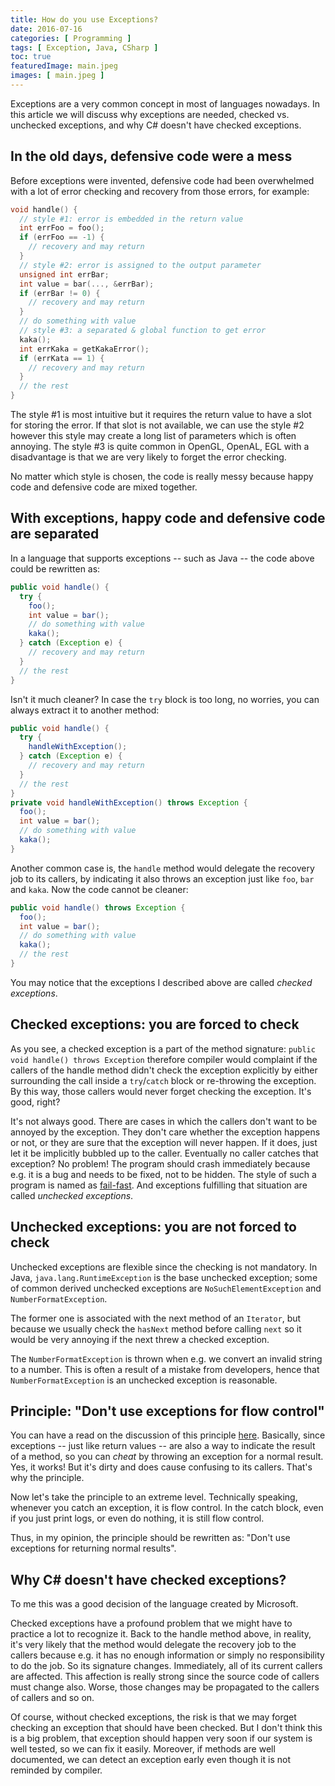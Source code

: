```yaml
---
title: How do you use Exceptions?
date: 2016-07-16
categories: [ Programming ]
tags: [ Exception, Java, CSharp ]
toc: true
featuredImage: main.jpeg
images: [ main.jpeg ]
---
```


Exceptions are a very common concept in most of languages nowadays. In this article we will discuss why exceptions are needed, checked vs. unchecked exceptions, and why C# doesn't have checked exceptions.

## In the old days, defensive code were a mess

Before exceptions were invented, defensive code had been overwhelmed with a lot of error checking and recovery from those errors, for example:

```c
void handle() {
  // style #1: error is embedded in the return value
  int errFoo = foo();
  if (errFoo == -1) {
    // recovery and may return  
  }
  // style #2: error is assigned to the output parameter
  unsigned int errBar;  
  int value = bar(..., &errBar);
  if (errBar != 0) {
    // recovery and may return  
  }
  // do something with value
  // style #3: a separated & global function to get error
  kaka();
  int errKaka = getKakaError();
  if (errKata == 1) {
    // recovery and may return  
  }
  // the rest
}
```

The style #1 is most intuitive but it requires the return value to have a slot for storing the error. If that slot is not available, we can use the style #2 however this style may create a long list of parameters which is often annoying. The style #3 is quite common in OpenGL, OpenAL, EGL with a disadvantage is that we are very likely to forget the error checking.

No matter which style is chosen, the code is really messy because happy code and defensive code are mixed together.

## With exceptions, happy code and defensive code are separated

In a language that supports exceptions -- such as Java -- the code above could be rewritten as:

```java
public void handle() {
  try {
    foo();
    int value = bar();
    // do something with value
    kaka();
  } catch (Exception e) {
    // recovery and may return
  }
  // the rest
}
```

Isn't it much cleaner? In case the `try` block is too long, no worries, you can always extract it to another method:

```java
public void handle() {
  try {
    handleWithException();
  } catch (Exception e) {
    // recovery and may return  
  }
  // the rest
}
private void handleWithException() throws Exception {
  foo();
  int value = bar();
  // do something with value
  kaka();
}
```

Another common case is, the `handle` method would delegate the recovery job to its callers, by indicating it also throws an exception just like `foo`, `bar` and `kaka`. Now the code cannot be cleaner:

```java
public void handle() throws Exception {
  foo();
  int value = bar();
  // do something with value
  kaka();
  // the rest
}
```

You may notice that the exceptions I described above are called _checked exceptions_.

## Checked exceptions: you are forced to check

As you see, a checked exception is a part of the method signature: `public void handle() throws Exception` therefore compiler would complaint if the callers of the handle method didn't check the exception explicitly by either surrounding the call inside a `try`/`catch` block or re-throwing the exception. By this way, those callers would never forget checking the exception. It's good, right?

It's not always good. There are cases in which the callers don't want to be annoyed by the exception. They don't care whether the exception happens or not, or they are sure that the exception will never happen. If it does, just let it be implicitly bubbled up to the caller. Eventually no caller catches that exception? No problem! The program should crash immediately because e.g. it is a bug and needs to be fixed, not to be hidden. The style of such a program is named as [fail-fast](https://en.wikipedia.org/wiki/Fail-fast). And exceptions fulfilling that situation are called _unchecked exceptions_.

## Unchecked exceptions: you are not forced to check

Unchecked exceptions are flexible since the checking is not mandatory. In Java, `java.lang.RuntimeException` is the base unchecked exception; some of common derived unchecked exceptions are `NoSuchElementException` and `NumberFormatException`.

The former one is associated with the next method of an `Iterator`, but because we usually check the `hasNext` method before calling `next` so it would be very annoying if the next threw a checked exception.

The `NumberFormatException` is thrown when e.g. we convert an invalid string to a number. This is often a result of a mistake from developers, hence that `NumberFormatException` is an unchecked exception is reasonable.

## Principle: "Don't use exceptions for flow control"

You can have a read on the discussion of this principle [here](http://c2.com/cgi/wiki?DontUseExceptionsForFlowControl). Basically, since exceptions -- just like return values -- are also a way to indicate the result of a method, so you can _cheat_ by throwing an exception for a normal result. Yes, it works! But it's dirty and does cause confusing to its callers. That's why the principle.

Now let's take the principle to an extreme level. Technically speaking, whenever you catch an exception, it is flow control. In the catch block, even if you just print logs, or even do nothing, it is still flow control.

Thus, in my opinion, the principle should be rewritten as: "Don't use exceptions for returning normal results".

## Why C# doesn't have checked exceptions?

To me this was a good decision of the language created by Microsoft.

Checked exceptions have a profound problem that we might have to practice a lot to recognize it. Back to the handle method above, in reality, it's very likely that the method would delegate the recovery job to the callers because e.g. it has no enough information or simply no responsibility to do the job. So its signature changes. Immediately, all of its current callers are affected. This affection is really strong since the source code of callers must change also. Worse, those changes may be propagated to the callers of callers and so on.

Of course, without checked exceptions, the risk is that we may forget checking an exception that should have been checked. But I don't think this is a big problem, that exception should happen very soon if our system is well tested, so we can fix it easily. Moreover, if methods are well documented, we can detect an exception early even though it is not reminded by compiler.
